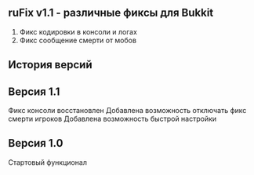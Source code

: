 ## ruFix v1.1 - различные фиксы для Bukkit ##

1. Фикс кодировки в консоли и логах
2. Фикс сообщение смерти от мобов

## История версий ##

Версия 1.1
---------------------
Фикс консоли восстановлен
Добавлена возможность отключать фикс смерти игроков
Добавлена возможность быстрой настройки

Версия 1.0
---------------------
Стартовый функционал